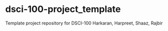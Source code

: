 # dsci-100-project_template
Template project repository for DSCI-100
Harkaran, Harpreet, Shaaz, Rajbir
